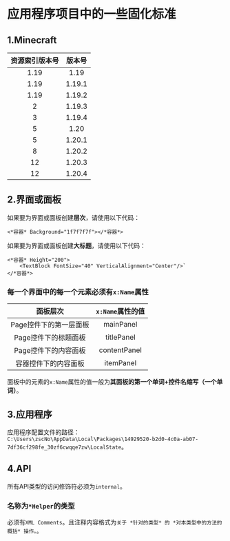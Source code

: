 ﻿# 应用程序项目中的一些固化标准

## 1.Minecraft

资源索引版本号|版本号
|:-:|:-:|
1.19|1.19
1.19|1.19.1
1.19|1.19.2
2   |1.19.3
3   |1.19.4
5   |1.20
5   |1.20.1
8   |1.20.2
12  |1.20.3
12  |1.20.4

## 2.界面或面板

如果要为界面或面板创建**层次**，请使用以下代码：

    <*容器* Background="1f7f7f7f"></*容器*>

如果要为界面或面板创建**大标题**，请使用以下代码：

    <*容器* Height="200">
        <TextBlock FontSize="40" VerticalAlignment="Center"/>`
    </*容器*>

### 每一个界面中的每一个元素必须有`x:Name`属性

面板层次|`x:Name`属性的值
|:-:|:-:|
Page控件下的第一层面板|mainPanel
Page控件下的标题面板|titlePanel
Page控件下的内容面板|contentPanel
容器控件下的内容面板|itemPanel

面板中的元素的`x:Name`属性的值一般为**其面板的第一个单词+控件名缩写（一个单词）**。

## 3.应用程序

应用程序配置文件的路径：`C:\Users\zscNo\AppData\Local\Packages\14929520-b2d0-4c0a-ab07-7df36cf298fe_30zf6cwqqe7zw\LocalState`。

## 4.API

所有API类型的访问修饰符必须为`internal`。

### 名称为`*Helper`的类型

必须有`XML Comments`。且注释内容格式为`关于 *针对的类型* 的 *对本类型中的方法的概括* 操作。`。
